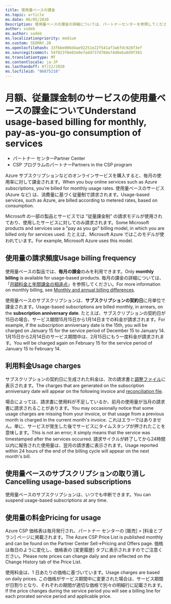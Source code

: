 ```yaml
---
title: 使用量ベースの課金
ms.topic: article
ms.date: 06/05/2020
Description: 使用量ベースの課金の詳細については、パートナーセンターを参照してください。毎月の使用率について課金されます。
author: sodeb
ms.author: sodeb
ms.localizationpriority: medium
ms.custom: SEOMAY.20
ms.openlocfilehash: 33fbbe006d4ae92251e22f541af3a6fdc928f3ef
ms.sourcegitcommit: 54f823f0e02e0e7add737d78de74d8eba8d9f381
ms.translationtype: MT
ms.contentlocale: ja-JP
ms.lasthandoff: 07/22/2020
ms.locfileid: "86875218"
---
```

# <a name="understand-usage-based-billing-for-monthly-pay-as-you-go-consumption-of-services"></a><span data-ttu-id="9d619-103">月額、従量課金制のサービスの使用量ベースの課金について</span><span class="sxs-lookup"><span data-stu-id="9d619-103">Understand usage-based billing for monthly, pay-as-you-go consumption of services</span></span>

- <span data-ttu-id="9d619-104">パートナー センター</span><span class="sxs-lookup"><span data-stu-id="9d619-104">Partner Center</span></span>
- <span data-ttu-id="9d619-105">CSP プログラムのパートナー</span><span class="sxs-lookup"><span data-stu-id="9d619-105">Partners in the CSP program</span></span>

<span data-ttu-id="9d619-106">Azure サブスクリプションなどのオンラインサービスを購入すると、毎月の使用率に対して課金されます。</span><span class="sxs-lookup"><span data-stu-id="9d619-106">When you buy online services such as Azure subscriptions, you're billed for monthly usage rates.</span></span> <span data-ttu-id="9d619-107">使用量ベースのサービス (Azure など) は、消費量に基づく従量制で請求されます。</span><span class="sxs-lookup"><span data-stu-id="9d619-107">Usage-based services, such as Azure, are billed according to metered rates, based on consumption.</span></span>

<span data-ttu-id="9d619-108">Microsoft の一部の製品とサービスでは "従量課金制" の請求モデルが使用されており、使用したサービスに対してのみ請求されます。</span><span class="sxs-lookup"><span data-stu-id="9d619-108">Some Microsoft products and services use a "pay as you go" billing model, in which you are billed only for services used.</span></span> <span data-ttu-id="9d619-109">たとえば、Microsoft Azure ではこのモデルが使われています。</span><span class="sxs-lookup"><span data-stu-id="9d619-109">For example, Microsoft Azure uses this model.</span></span> 

## <a name="usage-billing-frequency"></a><span data-ttu-id="9d619-110">使用量の請求頻度</span><span class="sxs-lookup"><span data-stu-id="9d619-110">Usage billing frequency</span></span>

<span data-ttu-id="9d619-111">使用量ベースの製品では、**毎月の課金**のみを利用できます。</span><span class="sxs-lookup"><span data-stu-id="9d619-111">Only **monthly billing** is available for usage-based products.</span></span> <span data-ttu-id="9d619-112">毎月の課金の詳細については、「[月額料金と年間課金の相違点](billing-annual-monthly.md)」を参照してください。</span><span class="sxs-lookup"><span data-stu-id="9d619-112">For more information on monthly billing, see [Monthly and annual billing differences](billing-annual-monthly.md).</span></span>

<span data-ttu-id="9d619-113">使用量ベースのサブスクリプションは、**サブスクリプションの契約日**に月単位で課金されます。</span><span class="sxs-lookup"><span data-stu-id="9d619-113">Usage-based subscriptions are billed monthly, in arrears, on the **subscription anniversary date**.</span></span> <span data-ttu-id="9d619-114">たとえば、サブスクリプションの契約日が15日の場合、サービス期間15月15日から1月14日までの料金が請求されます。</span><span class="sxs-lookup"><span data-stu-id="9d619-114">For example, if the subscription anniversary date is the 15th, you will be charged on January 15 for the service period of December 15 to January 14.</span></span> <span data-ttu-id="9d619-115">1月15日から2月14日のサービス期間中は、2月15日にもう一度料金が請求されます。</span><span class="sxs-lookup"><span data-stu-id="9d619-115">You will be charged again on February 15 for the service period of January 15 to February 14.</span></span>

## <a name="usage-charges"></a><span data-ttu-id="9d619-116">利用料金</span><span class="sxs-lookup"><span data-stu-id="9d619-116">Usage charges</span></span>

<span data-ttu-id="9d619-117">サブスクリプションの契約日に生成された料金は、次の請求書と[調整ファイル](usage-based-recon-files.md)に表示されます。</span><span class="sxs-lookup"><span data-stu-id="9d619-117">The charges that are generated on the subscription anniversary date will appear on the following invoice and [reconciliation file](usage-based-recon-files.md).</span></span>

<span data-ttu-id="9d619-118">場合によっては、請求書に使用料が不足しているか、前月の使用量が当月の請求書に請求されることがあります。</span><span class="sxs-lookup"><span data-stu-id="9d619-118">You may occasionally notice that some usage charges are missing from your invoice, or that usage from a previous month is charged in the current month's invoice.</span></span> <span data-ttu-id="9d619-119">これはエラーではありません。単に、サービスが発生した後でサービスにタイムスタンプが押されたことを意味します。</span><span class="sxs-lookup"><span data-stu-id="9d619-119">This is not an error; it simply means that the service was timestamped after the services occurred.</span></span> <span data-ttu-id="9d619-120">請求サイクルが終了してから24時間以内に報告された使用量は、翌月の請求書に表示されます。</span><span class="sxs-lookup"><span data-stu-id="9d619-120">Usage reported within 24 hours of the end of the billing cycle will appear on the next month's bill.</span></span>

## <a name="cancelling-usage-based-subscriptions"></a><span data-ttu-id="9d619-121">使用量ベースのサブスクリプションの取り消し</span><span class="sxs-lookup"><span data-stu-id="9d619-121">Cancelling usage-based subscriptions</span></span>

<span data-ttu-id="9d619-122">使用量ベースのサブスクリプションは、いつでも中断できます。</span><span class="sxs-lookup"><span data-stu-id="9d619-122">You can suspend usage-based subscriptions at any time.</span></span>

## <a name="pricing-for-usage"></a><span data-ttu-id="9d619-123">使用量の料金</span><span class="sxs-lookup"><span data-stu-id="9d619-123">Pricing for usage</span></span>

<span data-ttu-id="9d619-124">Azure CSP 価格表は毎月発行され、パートナー センターの [販売] > [料金とプラン] ページに掲載されます。</span><span class="sxs-lookup"><span data-stu-id="9d619-124">The Azure CSP Price List is published monthly and can be found on the Partner Center Sell->Pricing and Offers page.</span></span> <span data-ttu-id="9d619-125">価格は毎日のように変化し、価格表の [変更履歴] タブに表示されますのでご注意ください。</span><span class="sxs-lookup"><span data-stu-id="9d619-125">Please note prices can change daily and are reflected on the Change History tab of the Price List.</span></span>

<span data-ttu-id="9d619-126">使用料金は、1 日あたりの価格に基づいています。</span><span class="sxs-lookup"><span data-stu-id="9d619-126">Usage charges are based on daily prices.</span></span> <span data-ttu-id="9d619-127">この価格がサービス期間中に変更された場合は、サービス期間が日割りとなり、それぞれの期間が適切な価格で別々の明細行に記載されます。</span><span class="sxs-lookup"><span data-stu-id="9d619-127">If the price changes during the service period you will see a billing line for each prorated service period and applicable price.</span></span>
